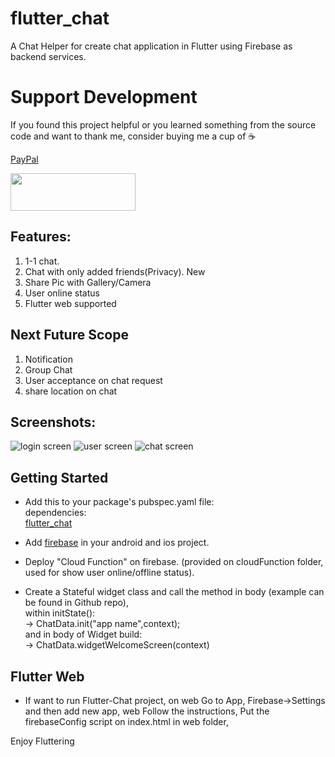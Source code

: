 # flutter_chat
A Chat Helper for create chat application in Flutter using Firebase as backend services.

# Support Development
If you found this project helpful or you learned something from the source code and want to thank me, consider buying me a cup of ☕️

[PayPal](https://paypal.me/ankeshkumar01)

[<img src="https://cdn.buymeacoffee.com/buttons/v2/default-yellow.png" height="60px" width="200px"/>](https://www.buymeacoffee.com/ankeshkumar)

## Features:
1. 1-1 chat.
2. Chat with only added friends(Privacy). New
3. Share Pic with Gallery/Camera
4. User online status 
5. Flutter web supported

## Next Future Scope

1. Notification 
2. Group Chat
3. User acceptance on chat request
4. share location on chat



## Screenshots:

![login screen](https://1.bp.blogspot.com/-hM837Uh65W0/Xj7adGUmwxI/AAAAAAAANjo/PoDM9bh7rZQqT37yIOu-IXAX4F-5W0NNgCLcBGAsYHQ/s640/splash_screen.jpg)
![user screen](https://1.bp.blogspot.com/-ok2AZvPw9FY/Xj7adz8i8vI/AAAAAAAANjw/TTXUBkbbBv8Ti4AvzVOVIWo5o_V6Ei63ACLcBGAsYHQ/s640/user_list.jpg)
![chat screen](https://1.bp.blogspot.com/-r2TK8wT_mV8/Xj7ade30n8I/AAAAAAAANjs/Uw6OQCBpf-Ec0Cm5XB9DIykJ5VGpDfpyACLcBGAsYHQ/s640/chat_screen.jpg)

## Getting Started
* Add this to your package's pubspec.yaml file:<br/>
dependencies:<br/>[flutter_chat](https://pub.dev/packages/flutter_chat)

* Add [firebase](https://firebase.google.com/) in your android and ios project.

* Deploy "Cloud Function"  on firebase. (provided on cloudFunction folder, used for show user online/offline status).  

* Create a Stateful widget class and call the method in body (example can be found in Github repo),<br/> 
    within initState():<br/>
    -> ChatData.init("app name",context); <br/>
    and in body of Widget build:<br/>
    -> ChatData.widgetWelcomeScreen(context)


## Flutter Web

* If want to run Flutter-Chat project, on web 
Go to App, Firebase->Settings and then add new app, web
Follow the instructions,
Put the firebaseConfig script on index.html in web folder,
<script>
          // Your web app's Firebase configuration
          var firebaseConfig = {
          .....
          ....
          
          }
</script>

Enjoy Fluttering           
